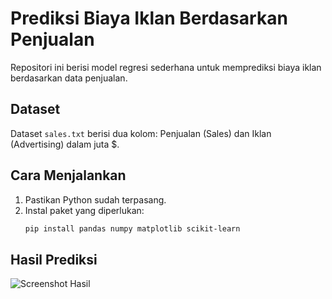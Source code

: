 # Prediksi Biaya Iklan Berdasarkan Penjualan

Repositori ini berisi model regresi sederhana untuk memprediksi biaya iklan berdasarkan data penjualan.

## Dataset

Dataset `sales.txt` berisi dua kolom: Penjualan (Sales) dan Iklan (Advertising) dalam juta $.

## Cara Menjalankan

1. Pastikan Python sudah terpasang.
2. Instal paket yang diperlukan:
   ```bash
   pip install pandas numpy matplotlib scikit-learn

## Hasil Prediksi
![Screenshot Hasil](Result.jpg)

